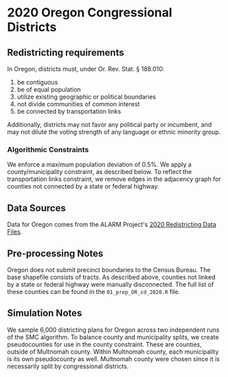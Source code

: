 # 2020 Oregon Congressional Districts

## Redistricting requirements
In Oregon, districts must, under Or. Rev. Stat. § 188.010:

1. be contiguous
1. be of equal population
1. utilize existing geographic or political boundaries
1. not divide communities of common interest
1. be connected by transportation links

Additionally, districts may not favor any political party or incumbent, and may not dilute the voting strength of any language or ethnic minority group.

### Algorithmic Constraints
We enforce a maximum population deviation of 0.5%.
We apply a county/municipality constraint, as described below.
To reflect the transportation links constraint, we remove edges in the adjacency graph for counties not connected by a state or federal highway.

## Data Sources
Data for Oregon comes from the ALARM Project's [2020 Redistricting Data Files](https://alarm-redist.github.io/posts/2021-08-10-census-2020/).

## Pre-processing Notes
Oregon does not submit precinct boundaries to the Census Bureau.
The base shapefile consists of tracts.
As described above, counties not linked by a state or federal highway were manually disconnected.
The full list of these counties can be found in the `01_prep_OR_cd_2020.R` file.

## Simulation Notes
We sample 6,000 districting plans for Oregon across two independent runs of the SMC algorithm.
To balance county and municipality splits, we create pseudocounties for use in the county constraint.
These are counties, outside of Multnomah county. Within Multnomah county, each municipality is its own pseudocounty as well.
Multnomah county were chosen since it is necessarily split by congressional districts.
